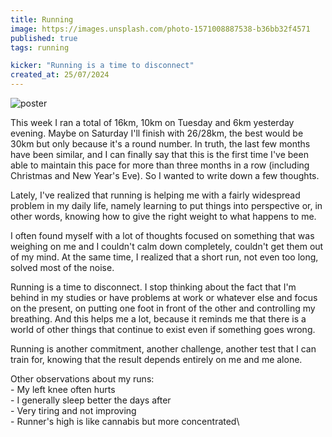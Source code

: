 ```yaml
---
title: Running
image: https://images.unsplash.com/photo-1571008887538-b36bb32f4571
published: true
tags: running

kicker: "Running is a time to disconnect"
created_at: 25/07/2024
---
```


![poster](https://images.unsplash.com/photo-1571008887538-b36bb32f4571?q=80&w=2670&auto=format&fit=crop)

This week I ran a total of 16km, 10km on Tuesday and 6km yesterday evening. Maybe on Saturday I'll finish with 26/28km, the best would be 30km but only because it's a round number.
In truth, the last few months have been similar, and I can finally say that this is the first time I've been able to maintain this pace for more than three months in a row (including Christmas and New Year's Eve). So I wanted to write down a few thoughts.

Lately, I've realized that running is helping me with a fairly widespread problem in my daily life, namely learning to put things into perspective or, in other words, knowing how to give the right weight to what happens to me.

I often found myself with a lot of thoughts focused on something that was weighing on me and I couldn't calm down completely, couldn't get them out of my mind. At the same time, I realized that a short run, not even too long, solved most of the noise.

Running is a time to disconnect. I stop thinking about the fact that I'm behind in my studies or have problems at work or whatever else and focus on the present, on putting one foot in front of the other and controlling my breathing. And this helps me a lot, because it reminds me that there is a world of other things that continue to exist even if something goes wrong.

Running is another commitment, another challenge, another test that I can train for, knowing that the result depends entirely on me and me alone.

Other observations about my runs:\
\- My left knee often hurts\
\- I generally sleep better the days after\
\- Very tiring and not improving\
\- Runner's high is like cannabis but more concentrated\